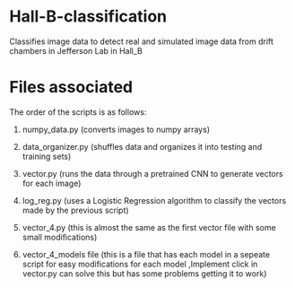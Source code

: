 # Hall-B-classification
Classifies image data to detect real and simulated image data from drift chambers in Jefferson Lab in Hall_B





# Files associated
The order of the scripts is as follows:
  1. numpy_data.py (converts images to numpy arrays)
  
  2. data_organizer.py (shuffles data and organizes it into testing and training sets)
  
  3. vector.py (runs the data through a pretrained CNN to generate vectors for each image)
  
  4. log_reg.py (uses a Logistic Regression algorithm to classify the vectors made by the previous script)
  
  5. vector_4.py (this is almost the same as the first vector file with some small modifications)
  
  6. vector_4_models file (this is a file that has each model in a sepeate script for easy modifications for each model
                          ,Implement click in vector.py can solve this but has some problems getting it to work)
  
